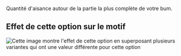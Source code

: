 Quantité d'aisance autour de la partie la plus complète de votre bum.

## Effet de cette option sur le motif

![Cette image montre l'effet de cette option en superposant plusieurs variantes qui ont une valeur différente pour cette option](penelope\_seatease\_sample.svg "Effet de cette option sur le motif")
